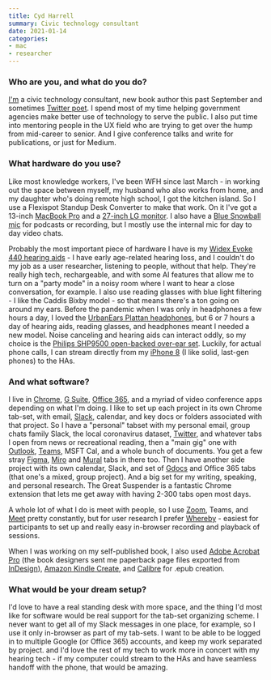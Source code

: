 ```yaml
---
title: Cyd Harrell
summary: Civic technology consultant
date: 2021-01-14
categories:
- mac
- researcher
---
```


### Who are you, and what do you do?

[I'm](https://cydharrell.com/ "Cyd's website.") a civic technology consultant, new book author this past September and sometimes [Twitter poet](https://twitter.com/cydharrell "Cyd's Twitter account."). I spend most of my time helping government agencies make better use of technology to serve the public. I also put time into mentoring people in the UX field who are trying to get over the hump from mid-career to senior. And I give conference talks and write for publications, or just for Medium.

### What hardware do you use?

Like most knowledge workers, I've been WFH since last March - in working out the space between myself, my husband who also works from home, and my daughter who's doing remote high school, I got the kitchen island. So I use a Flexispot Standup Desk Converter to make that work. On it I've got a 13-inch [MacBook Pro][macbook-pro] and a [27-inch LG monitor][27ul650-w]. I also have a [Blue Snowball mic][snowball] for podcasts or recording, but I mostly use the internal mic for day to day video chats.

Probably the most important piece of hardware I have is my [Widex Evoke 440 hearing aids][evoke-440] - I have early age-related hearing loss, and I couldn't do my job as a user researcher, listening to people, without that help. They're really high tech, rechargeable, and with some AI features that allow me to turn on a "party mode" in a noisy room where I want to hear a close conversation, for example. I also use reading glasses with blue light filtering - I like the Caddis Bixby model - so that means there's a ton going on around my ears. Before the pandemic when I was only in headphones a few hours a day, I loved the [UrbanEars Plattan headphones][plattan], but 6 or 7 hours a day of hearing aids, reading glasses, and headphones meant I needed a new model. Noise canceling and hearing aids can interact oddly, so my choice is the [Philips SHP9500 open-backed over-ear set][shp9500-00]. Luckily, for actual phone calls, I can stream directly from my [iPhone 8][iphone-8] (I like solid, last-gen phones) to the HAs.

### And what software?

I live in [Chrome][], [G Suite][g-suite], [Office 365][office-365], and a myriad of video conference apps depending on what I'm doing. I like to set up each project in its own Chrome tab-set, with email, [Slack][], calendar, and key docs or folders associated with that project. So I have a "personal" tabset with my personal email, group chats family Slack, the local coronavirus dataset, [Twitter][], and whatever tabs I open from news or recreational reading, then a "main gig" one with [Outlook][], [Teams][], MSFT Cal, and a whole bunch of documents. You get a few stray [Figma][], [Miro][] and [Mural][] tabs in there too. Then I have another side project with its own calendar, Slack, and set of [Gdocs][google-docs] and Office 365 tabs (that one's a mixed, group project). And a big set for my writing, speaking, and personal research. The Great Suspender is a fantastic Chrome extension that lets me get away with having 2-300 tabs open most days.

A whole lot of what I do is meet with people, so I use [Zoom][zoom.2], Teams, and [Meet][google-meet] pretty constantly, but for user research I prefer [Whereby][] - easiest for participants to set up and really easy in-browser recording and playback of sessions.

When I was working on my self-published book, I also used [Adobe Acrobat Pro][acrobat-pro] (the book designers sent me paperback page files exported from [InDesign][]), [Amazon Kindle Create][kindle-create], and [Calibre][] for .epub creation.

### What would be your dream setup?

I'd love to have a real standing desk with more space, and the thing I'd most like for software would be real support for the tab-set organizing scheme. I never want to get all of my Slack messages in one place, for example, so I use it only in-browser as part of my tab-sets. I want to be able to be logged in to multiple Google (or Office 365) accounts, and keep my work separated by project. and I'd love the rest of my tech to work more in concert with my hearing tech - if my computer could stream to the HAs and have seamless handoff with the phone, that would be amazing.

[27ul650-w]: https://www.lg.com/us/monitors/lg-27UL650-W-4k-uhd-led-monitor "A 27 inch LED monitor."
[acrobat-pro]: https://www.adobe.com/acrobat/acrobat-pro.html "PDF software."
[calibre]: https://calibre-ebook.com/ "An ebook library management tool."
[chrome]: https://www.google.com/intl/en/chrome/ "A WebKit-based browser, where each tab runs in its own thread."
[evoke-440]: https://www.hearingaidknow.com/widex-evoke-440 "Hearing aids."
[figma]: https://www.figma.com/ "A collaborative design prototype service."
[g-suite]: https://workspace.google.com/ "A hosted solution for email, calendaring and more."
[google-docs]: https://en.wikipedia.org/wiki/Google_Docs "A web-based office suite."
[google-meet]: https://apps.google.com/meet/ "An enterprise video chat service."
[indesign]: https://www.adobe.com/products/indesign.html "A desktop/web publishing application."
[iphone-8]: https://en.wikipedia.org/wiki/IPhone_8 "A 4.7 inch smartphone."
[kindle-create]: http://web.archive.org/web/20221024052052/https://www.amazon.com/Kindle-Create/b?node=18292298011 "Book publishing software."
[macbook-pro]: https://www.apple.com/macbook-pro/ "A laptop."
[miro]: https://miro.com/ "An online collaborative whiteboard service."
[mural]: https://mural.co/ "A web-based collaborative whiteboard service."
[office-365]: https://en.wikipedia.org/wiki/Office_365 "A hosted office suite."
[outlook]: https://www.microsoft.com/en-us/microsoft-365/outlook/outlook-for-business "An email, calendar and contact software suite."
[plattan]: https://www.urbanears.com/notfound.html "Colourful over-the-ear headphones."
[shp9500-00]: https://www.usa.philips.com/c-p/SHP9500_00/hifi-stereo-headphones "On-ear open back headphones."
[slack]: https://slack.com/intl/ja-jp/ "A collaboration service."
[snowball]: https://bluemic.com/snowball/ "A USB microphone."
[teams]: https://www.microsoft.com/en-us/microsoft-teams/group-chat-software "A team collaboration service."
[twitter]: http://web.archive.org/web/20230525035323/https://twitter.com/ "An online micro-blogging platform."
[whereby]: https://whereby.com/ "A group video service."
[zoom.2]: https://zoom.us "Video conferencing software."
